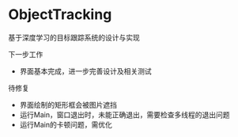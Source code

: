 # ObjectTracking
基于深度学习的目标跟踪系统的设计与实现

下一步工作
- 界面基本完成，进一步完善设计及相关测试


待修复
- 界面绘制的矩形框会被图片遮挡
- 运行Main，窗口退出时，未能正确退出，需要检查多线程的退出问题
- 运行Main的卡顿问题，需优化